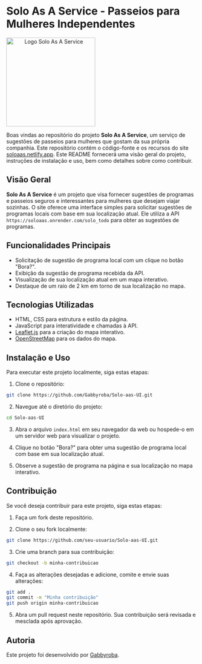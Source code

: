 # Solo As A Service - Passeios para Mulheres Independentes

<div style="display: inline-block;" align="center">
<img src="https://soloaas.netlify.app/assets/logo/Dark_Red_Phoenix_Plumber_Logo-removebg-preview.png" style="height: 235px;" alt="Logo Solo As A Service">
</div>

Boas vindas ao repositório do projeto **Solo As A Service**, um serviço de sugestões de passeios para mulheres que gostam da sua própria companhia. Este repositório contém o código-fonte e os recursos do site [soloaas.netlify.app](https://soloaas.netlify.app). Este README fornecerá uma visão geral do projeto, instruções de instalação e uso, bem como detalhes sobre como contribuir.

## Visão Geral

**Solo As A Service** é um projeto que visa fornecer sugestões de programas e passeios seguros e interessantes para mulheres que desejam viajar sozinhas. O site oferece uma interface simples para solicitar sugestões de programas locais com base em sua localização atual. Ele utiliza a API `https://soloaas.onrender.com/solo_todo` para obter as sugestões de programas.

## Funcionalidades Principais

- Solicitação de sugestão de programa local com um clique no botão "Bora?".
- Exibição da sugestão de programa recebida da API.
- Visualização de sua localização atual em um mapa interativo.
- Destaque de um raio de 2 km em torno de sua localização no mapa.

## Tecnologias Utilizadas

- HTML, CSS para estrutura e estilo da página.
- JavaScript para interatividade e chamadas à API.
- [Leaflet.js](https://leafletjs.com/) para a criação do mapa interativo.
- [OpenStreetMap](https://www.openstreetmap.org/) para os dados do mapa.

## Instalação e Uso

Para executar este projeto localmente, siga estas etapas:

1. Clone o repositório:

```bash
git clone https://github.com/Gabbyroba/Solo-aas-UI.git
```

2. Navegue até o diretório do projeto:

```bash
cd Solo-aas-UI
```

3. Abra o arquivo `index.html` em seu navegador da web ou hospede-o em um servidor web para visualizar o projeto.

4. Clique no botão "Bora?" para obter uma sugestão de programa local com base em sua localização atual.

5. Observe a sugestão de programa na página e sua localização no mapa interativo.

## Contribuição

Se você deseja contribuir para este projeto, siga estas etapas:

1. Faça um fork deste repositório.

2. Clone o seu fork localmente:

```bash
git clone https://github.com/seu-usuario/Solo-aas-UI.git
```

3. Crie uma branch para sua contribuição:

```bash
git checkout -b minha-contribuicao
```

4. Faça as alterações desejadas e adicione, comite e envie suas alterações:

```bash
git add .
git commit -m "Minha contribuição"
git push origin minha-contribuicao
```

5. Abra um pull request neste repositório. Sua contribuição será revisada e mesclada após aprovação.

## Autoria

Este projeto foi desenvolvido por [Gabbyroba](https://github.com/Gabbyroba).

